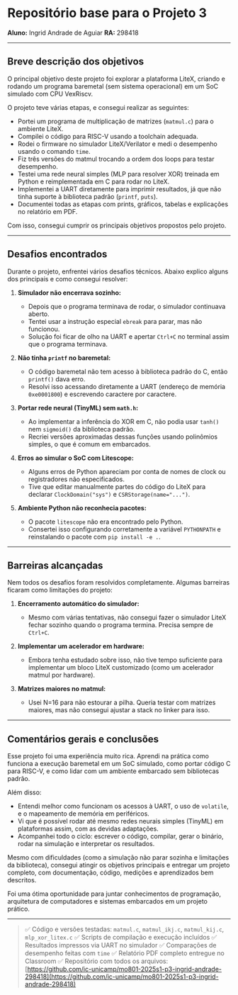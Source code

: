# Repositório base para o Projeto 3

**Aluno:** Ingrid Andrade de Aguiar
**RA:** 298418

---

## Breve descrição dos objetivos

O principal objetivo deste projeto foi explorar a plataforma LiteX, criando e rodando um programa baremetal (sem sistema operacional) em um SoC simulado com CPU VexRiscv.

O projeto teve várias etapas, e consegui realizar as seguintes:

* Portei um programa de multiplicação de matrizes (`matmul.c`) para o ambiente LiteX.
* Compilei o código para RISC-V usando a toolchain adequada.
* Rodei o firmware no simulador LiteX/Verilator e medi o desempenho usando o comando `time`.
* Fiz três versões do matmul trocando a ordem dos loops para testar desempenho.
* Testei uma rede neural simples (MLP para resolver XOR) treinada em Python e reimplementada em C para rodar no LiteX.
* Implementei a UART diretamente para imprimir resultados, já que não tinha suporte à biblioteca padrão (`printf`, `puts`).
* Documentei todas as etapas com prints, gráficos, tabelas e explicações no relatório em PDF.

Com isso, consegui cumprir os principais objetivos propostos pelo projeto.

---

## Desafios encontrados

Durante o projeto, enfrentei vários desafios técnicos. Abaixo explico alguns dos principais e como consegui resolver:

1. **Simulador não encerrava sozinho:**

   * Depois que o programa terminava de rodar, o simulador continuava aberto.
   * Tentei usar a instrução especial `ebreak` para parar, mas não funcionou.
   * Solução foi ficar de olho na UART e apertar `Ctrl+C` no terminal assim que o programa terminava.

2. **Não tinha `printf` no baremetal:**

   * O código baremetal não tem acesso à biblioteca padrão do C, então `printf()` dava erro.
   * Resolvi isso acessando diretamente a UART (endereço de memória `0xe0001800`) e escrevendo caractere por caractere.

3. **Portar rede neural (TinyML) sem `math.h`:**

   * Ao implementar a inferência do XOR em C, não podia usar `tanh()` nem `sigmoid()` da biblioteca padrão.
   * Recriei versões aproximadas dessas funções usando polinômios simples, o que é comum em embarcados.

4. **Erros ao simular o SoC com Litescope:**

   * Alguns erros de Python apareciam por conta de nomes de clock ou registradores não especificados.
   * Tive que editar manualmente partes do código do LiteX para declarar `ClockDomain("sys")` e `CSRStorage(name="...")`.

5. **Ambiente Python não reconhecia pacotes:**

   * O pacote `litescope` não era encontrado pelo Python.
   * Consertei isso configurando corretamente a variável `PYTHONPATH` e reinstalando o pacote com `pip install -e .`.

---

## Barreiras alcançadas

Nem todos os desafios foram resolvidos completamente. Algumas barreiras ficaram como limitações do projeto:

1. **Encerramento automático do simulador:**

   * Mesmo com várias tentativas, não consegui fazer o simulador LiteX fechar sozinho quando o programa termina. Precisa sempre de `Ctrl+C`.

2. **Implementar um acelerador em hardware:**

   * Embora tenha estudado sobre isso, não tive tempo suficiente para implementar um bloco LiteX customizado (como um acelerador matmul por hardware).

3. **Matrizes maiores no matmul:**

   * Usei N=16 para não estourar a pilha. Queria testar com matrizes maiores, mas não consegui ajustar a stack no linker para isso.

---

## Comentários gerais e conclusões

Esse projeto foi uma experiência muito rica. Aprendi na prática como funciona a execução baremetal em um SoC simulado, como portar código C para RISC-V, e como lidar com um ambiente embarcado sem bibliotecas padrão.

Além disso:

* Entendi melhor como funcionam os acessos à UART, o uso de `volatile`, e o mapeamento de memória em periféricos.
* Vi que é possível rodar até mesmo redes neurais simples (TinyML) em plataformas assim, com as devidas adaptações.
* Acompanhei todo o ciclo: escrever o código, compilar, gerar o binário, rodar na simulação e interpretar os resultados.

Mesmo com dificuldades (como a simulação não parar sozinha e limitações da biblioteca), consegui atingir os objetivos principais e entregar um projeto completo, com documentação, código, medições e aprendizados bem descritos.

Foi uma ótima oportunidade para juntar conhecimentos de programação, arquitetura de computadores e sistemas embarcados em um projeto prático.

---

> ✅ Código e versões testadas: `matmul.c`, `matmul_ikj.c`, `matmul_kij.c`, `mlp_xor_litex.c`
> ✅ Scripts de compilação e execução incluídos
> ✅ Resultados impressos via UART no simulador
> ✅ Comparações de desempenho feitas com `time`
> ✅ Relatório PDF completo entregue no Classroom
> ✅ Repositório com todos os arquivos:
> [https://github.com/ic-unicamp/mo801-2025s1-p3-ingrid-andrade-298418](https://github.com/ic-unicamp/mo801-2025s1-p3-ingrid-andrade-298418)
